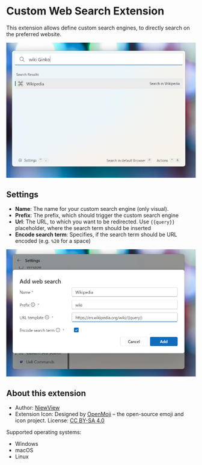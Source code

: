 # Custom Web Search Extension

This extension allows define custom search engines, to directly search on the preferred website.

![Example](example.png)

## Settings

-   **Name**: The name for your custom search engine (only visual).
-   **Prefix**: The prefix, which should trigger the custom search engine
-   **Url**: The URL, to which you want to be redirected. Use `{{query}}` placeholder, where the search term should be inserted
-   **Encode search term**: Specifies, if the search term should be URL encoded (e.g. `%20` for a space)

![Settings](settings.png)

## About this extension

-   Author: [NiewView](https://github.com/NiewView)
-   Extension Icon: Designed by [OpenMoji](https://openmoji.org/) – the open-source emoji and icon project. License: [CC BY-SA 4.0](https://creativecommons.org/licenses/by-sa/4.0/#)

Supported operating systems:

-   Windows
-   macOS
-   Linux
